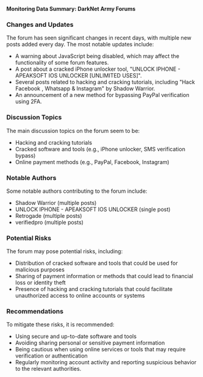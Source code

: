 **Monitoring Data Summary: DarkNet Army Forums**

### Changes and Updates

The forum has seen significant changes in recent days, with multiple new posts added every day. The most notable updates include:

*   A warning about JavaScript being disabled, which may affect the functionality of some forum features.
*   A post about a cracked iPhone unlocker tool, "UNLOCK IPHONE - APEAKSOFT IOS UNLOCKER [UNLIMITED USES]".
*   Several posts related to hacking and cracking tutorials, including "Hack Facebook , Whatsapp & Instagram" by Shadow Warrior.
*   An announcement of a new method for bypassing PayPal verification using 2FA.

### Discussion Topics

The main discussion topics on the forum seem to be:

*   Hacking and cracking tutorials
*   Cracked software and tools (e.g., iPhone unlocker, SMS verification bypass)
*   Online payment methods (e.g., PayPal, Facebook, Instagram)

### Notable Authors

Some notable authors contributing to the forum include:

*   Shadow Warrior (multiple posts)
*   UNLOCK IPHONE - APEAKSOFT IOS UNLOCKER (single post)
*   Retrogade (multiple posts)
*   verifiedpro (multiple posts)

### Potential Risks

The forum may pose potential risks, including:

*   Distribution of cracked software and tools that could be used for malicious purposes
*   Sharing of payment information or methods that could lead to financial loss or identity theft
*   Presence of hacking and cracking tutorials that could facilitate unauthorized access to online accounts or systems

### Recommendations

To mitigate these risks, it is recommended:

*   Using secure and up-to-date software and tools
*   Avoiding sharing personal or sensitive payment information
*   Being cautious when using online services or tools that may require verification or authentication
*   Regularly monitoring account activity and reporting suspicious behavior to the relevant authorities.